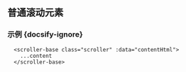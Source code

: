 ## 普通滚动元素

### 示例 {docsify-ignore}

```
  <scroller-base class="scroller" :data="contentHtml">
    ...content
  </scroller-base>

```